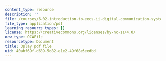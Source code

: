 ```yaml
---
content_type: resource
description: ''
file: /courses/6-02-introduction-to-eecs-ii-digital-communication-systems-fall-2012/40abf69fd6895d82e1e249f68e3eedbd_xa38Q2_pnlQ.pdf
file_type: application/pdf
learning_resource_types: []
license: https://creativecommons.org/licenses/by-nc-sa/4.0/
ocw_type: OCWFile
resourcetype: Document
title: 3play pdf file
uid: 40abf69f-d689-5d82-e1e2-49f68e3eedbd
---
```


